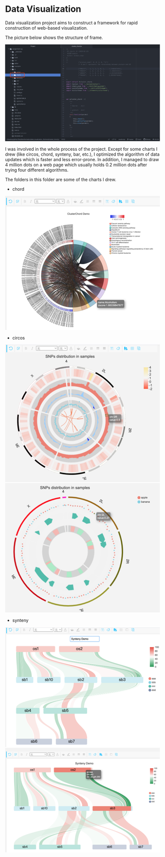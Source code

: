 # Data Visualization

Data visualization project aims to construct a framework for rapid construction of web-based visualization.

The picture below shows the structure of frame. 

![Data Visualization Framework](./data_visualization_structure.png)

I was involved in the whole process of the project. Except for some charts I drew (like circos, chord, synteny, bar, etc.), I optimized the algorithm of data updates which is faster and less error-prone. In addition, I managed to draw 4 million dots on a web page which usually holds 0.2 million dots after trying four different algorithms.

The folders in this folder are some of the charts I drew.

* chord

 ![chord](./chord/chord.png)
 
* circos

 ![circos](./circos/circos1.png)
 ![circos](./circos/circos2.png)

* synteny

 ![synteny](./synteny/synteny.png)
 ![synteny](./synteny/synteny2.png)

 



